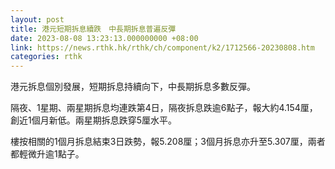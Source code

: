 ```yaml
---
layout: post
title: 港元短期拆息續跌　中長期拆息普遍反彈
date: 2023-08-08 13:23:13.000000000 +08:00
link: https://news.rthk.hk/rthk/ch/component/k2/1712566-20230808.htm
categories: rthk
---
```


港元拆息個別發展，短期拆息持續向下，中長期拆息多數反彈。

隔夜、1星期、兩星期拆息均連跌第4日，隔夜拆息跌逾6點子，報大約4.154厘，創近1個月新低。兩星期拆息跌穿5厘水平。

樓按相關的1個月拆息結束3日跌勢，報5.208厘；3個月拆息亦升至5.307厘，兩者都輕微升逾1點子。
